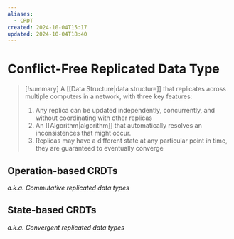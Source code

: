```yaml
---
aliases:
  - CRDT
created: 2024-10-04T15:17
updated: 2024-10-04T18:40
---
```


# Conflict-Free Replicated Data Type

> [!summary]
> A [[Data Structure|data structure]] that replicates across multiple computers in a network, with three key features:
>
> 1.  Any replica can be updated independently, concurrently, and without coordinating with other replicas
> 2.  An [[Algorithm|algorithm]] that automatically resolves an inconsistences that might occur.
> 3.  Replicas may have a different state at any particular point in time, they are guaranteed to eventually converge

## Operation-based CRDTs

_a.k.a. Commutative replicated data types_

## State-based CRDTs

_a.k.a. Convergent replicated data types_
